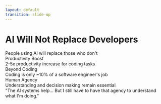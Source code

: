 ```yaml
---
layout: default
transition: slide-up
---
```


# AI Will Not Replace Developers

<div class="text-2xl italic text-amber-400 mb-8 mt-6">
  People using AI will replace those who don't
</div>

<div class="grid grid-cols-3 gap-6 my-12">
  <div class="bg-blue-500/10 backdrop-blur-sm border border-white/10 p-6 rounded-lg flex items-start shadow-lg transform hover:scale-105 transition duration-300">
    <div class="text-blue-400 mr-4 text-2xl"><carbon:chart-bar /></div>
    <div>
      <div class="font-bold text-xl">Productivity Boost</div>
      <div class="text-base opacity-80 mt-2">2-5x productivity increase for coding tasks</div>
    </div>
  </div>
  
  <div class="bg-purple-500/10 backdrop-blur-sm border border-white/10 p-6 rounded-lg flex items-start shadow-lg transform hover:scale-105 transition duration-300">
    <div class="text-purple-400 mr-4 text-2xl"><carbon:chart-line /></div>
    <div>
      <div class="font-bold text-xl">Beyond Coding</div>
      <div class="text-base opacity-80 mt-2">Coding is only ~10% of a software engineer's job</div>
    </div>
  </div>
  
  <div class="bg-emerald-500/10 backdrop-blur-sm border border-white/10 p-6 rounded-lg flex items-start shadow-lg transform hover:scale-105 transition duration-300">
    <div class="text-emerald-400 mr-4 text-2xl"><carbon:user /></div>
    <div>
      <div class="font-bold text-xl">Human Agency</div>
      <div class="text-base opacity-80 mt-2">Understanding and decision making remain essential</div>
    </div>
  </div>
</div>

<div class="mt-12 border-l-4 border-amber-400 pl-2 italic text-lg opacity-80 max-w-3xl my-16">
  "The AI systems help... But I still have to have that agency to understand what I'm doing."
</div>

<!-- <div class="absolute bottom-10 right-10 text-sm opacity-60 italic">
  See next slide: Research on AI as a Cybernetic Teammate
</div>  -->